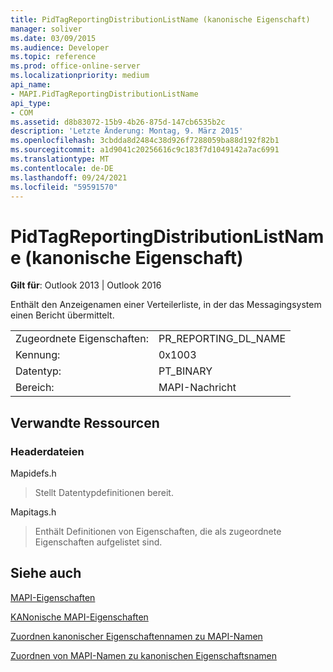 ```yaml
---
title: PidTagReportingDistributionListName (kanonische Eigenschaft)
manager: soliver
ms.date: 03/09/2015
ms.audience: Developer
ms.topic: reference
ms.prod: office-online-server
ms.localizationpriority: medium
api_name:
- MAPI.PidTagReportingDistributionListName
api_type:
- COM
ms.assetid: d8b83072-15b9-4b26-875d-147cb6535b2c
description: 'Letzte Änderung: Montag, 9. März 2015'
ms.openlocfilehash: 3cbdda8d2484c38d926f7288059ba88d192f82b1
ms.sourcegitcommit: a1d9041c20256616c9c183f7d1049142a7ac6991
ms.translationtype: MT
ms.contentlocale: de-DE
ms.lasthandoff: 09/24/2021
ms.locfileid: "59591570"
---
```

# <a name="pidtagreportingdistributionlistname-canonical-property"></a>PidTagReportingDistributionListName (kanonische Eigenschaft)

  
  
**Gilt für**: Outlook 2013 | Outlook 2016 
  
Enthält den Anzeigenamen einer Verteilerliste, in der das Messagingsystem einen Bericht übermittelt.
  
|||
|:-----|:-----|
|Zugeordnete Eigenschaften:  <br/> |PR_REPORTING_DL_NAME  <br/> |
|Kennung:  <br/> |0x1003  <br/> |
|Datentyp:  <br/> |PT_BINARY  <br/> |
|Bereich:  <br/> |MAPI-Nachricht  <br/> |
   
## <a name="related-resources"></a>Verwandte Ressourcen

### <a name="header-files"></a>Headerdateien

Mapidefs.h
  
> Stellt Datentypdefinitionen bereit.
    
Mapitags.h
  
> Enthält Definitionen von Eigenschaften, die als zugeordnete Eigenschaften aufgelistet sind.
    
## <a name="see-also"></a>Siehe auch



[MAPI-Eigenschaften](mapi-properties.md)
  
[KANonische MAPI-Eigenschaften](mapi-canonical-properties.md)
  
[Zuordnen kanonischer Eigenschaftennamen zu MAPI-Namen](mapping-canonical-property-names-to-mapi-names.md)
  
[Zuordnen von MAPI-Namen zu kanonischen Eigenschaftsnamen](mapping-mapi-names-to-canonical-property-names.md)

